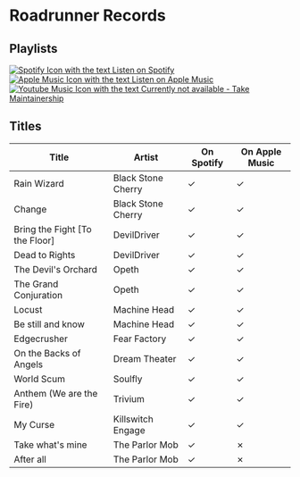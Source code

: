 # Roadrunner Records

## Playlists

[![Spotify Icon with the text Listen on Spotify](https://img.shields.io/badge/listen_on-spotify-1ed760?style=for-the-badge&logo=spotify&logoColor=1ed760 "Listen on Spotify")](https://open.spotify.com/playlist/2ceDVb1QscQGDZhbVPkZEo)  
[![Apple Music Icon with the text Listen on Apple Music](https://img.shields.io/badge/listen_on-apple_music-fa243c?style=for-the-badge&logo=applemusic&logoColor=fa243c "Listen on Apple Music")](https://itunes.apple.com/de/playlist/pl.u-2xGLTLzGvDb)  
[![Youtube Music Icon with the text Currently not available - Take Maintainership](https://img.shields.io/badge/Youtube_Music_--_Currently_not_available-Take_Maintainership-inactive?style=for-the-badge&logo=youtubemusic&logoColor=fffff&labelColor=222222 "Youtube Music - Currently not available - Take Maintainership")](https://github.com/MarauderXtreme/video-game-radiostation-playlists/fork)

## Titles

| Title                          | Artist             | On Spotify | On Apple Music |
| ------------------------------ | ------------------ | ---------- | -------------- |
| Rain Wizard                    | Black Stone Cherry | ✓          | ✓              |
| Change                         | Black Stone Cherry | ✓          | ✓              |
| Bring the Fight [To the Floor] | DevilDriver        | ✓          | ✓              |
| Dead to Rights                 | DevilDriver        | ✓          | ✓              |
| The Devil's Orchard            | Opeth              | ✓          | ✓              |
| The Grand Conjuration          | Opeth              | ✓          | ✓              |
| Locust                         | Machine Head       | ✓          | ✓              |
| Be still and know              | Machine Head       | ✓          | ✓              |
| Edgecrusher                    | Fear Factory       | ✓          | ✓              |
| On the Backs of Angels         | Dream Theater      | ✓          | ✓              |
| World Scum                     | Soulfly            | ✓          | ✓              |
| Anthem (We are the Fire)       | Trivium            | ✓          | ✓              |
| My Curse                       | Killswitch Engage  | ✓          | ✓              |
| Take what's mine               | The Parlor Mob     | ✓          | ✗              |
| After all                      | The Parlor Mob     | ✓          | ✗              |
